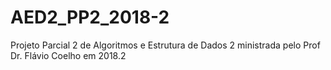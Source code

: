 # AED2_PP2_2018-2
Projeto Parcial 2 de Algoritmos e Estrutura de Dados 2 ministrada pelo Prof Dr. Flávio Coelho em 2018.2
